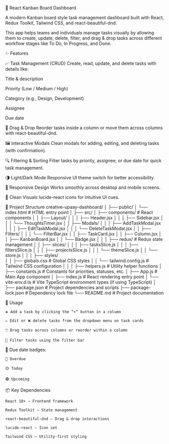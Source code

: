 📌 React Kanban Board Dashboard

A modern Kanban board style task management dashboard built with React, Redux Toolkit, Tailwind CSS, and react-beautiful-dnd.

This app helps teams and individuals manage tasks visually by allowing them to create, update, delete, filter, and drag & drop tasks across different workflow stages like To Do, In Progress, and Done.

✨ Features

✅ Task Management (CRUD)
Create, read, update, and delete tasks with details like:

Title & description

Priority (Low / Medium / High)

Category (e.g., Design, Development)

Assignee

Due date

🎯 Drag & Drop
Reorder tasks inside a column or move them across columns with react-beautiful-dnd.

🖼️ Interactive Modals
Clean modals for adding, editing, and deleting tasks (with confirmation).

🔍 Filtering & Sorting
Filter tasks by priority, assignee, or due date for quick task management.

🌗 Light/Dark Mode
Responsive UI theme switch for better accessibility.

📱 Responsive Design
Works smoothly across desktop and mobile screens.

🎨 Clean Visuals
lucide-react icons for intuitive UI cues.

📂 Project Structure
    creative-upaay-dashboard/
    │
    ├── public/
    │   └── index.html                # HTML entry point
    │
    ├── src/
    │   ├── components/              # React components
    │   │   ├── Layout/
    │   │   │   ├── Header.jsx
    │   │   │   ├── Sidebar.jsx
    │   │   │   └── ThoughtsTimer.jsx
    │   │   ├── Modals/
    │   │   │   ├── AddTaskModal.jsx
    │   │   │   ├── EditTaskModal.jsx
    │   │   │   └── DeleteTaskModal.jsx
    │   │   ├── Filters/
    │   │   │   └── FilterBar.jsx
    │   │   ├── TaskCard.jsx
    │   │   ├── Column.jsx
    │   │   ├── KanbanBoard.jsx
    │   │   └── Badge.jsx
    │   │
    │   ├── redux/                   # Redux state management
    │   │    ├── slices/
    │   │    │    ├── tasksSlice.js
    │   │    │    ├── filtersSlice.js
    │   │    │    ├── projectsSlice.js
    │   │    │    └── themeSlice.js
    │   │    └── store.js
    │   │
    │   ├── styles/                  
    │   │    ├── globals.css         # Global CSS styles
    │   │    └── tailwind.config.js  # Tailwind CSS configuration
    │   │
    │   ├── helpers.js               # Utility helper functions
    │   ├── constants.js             # Constants for priorities, statuses, etc.
    │   ├── App.js                   # Main App component
    │   ├── index.js                 # React rendering entry point
    │   └── vite-env.d.ts            # Vite TypeScript environment types (if using TypeScript)
    │
    ├── package.json                 # Project dependencies and scripts
    ├── package-lock.json            # Dependency lock file
    └── README.md                   # Project documentation


🔧 Usage

    ➕ Add a task by clicking the “+” button in a column

    ✏️ Edit or ❌ delete tasks from the dropdown menu on task cards

    🖱️ Drag tasks across columns or reorder within a column

    🔎 Filter tasks using the filter bar

📅 Due date badges:

    🔴 Overdue

    🟡 Today

    🟢 Upcoming

📦 Key Dependencies

    React 18+ – Frontend framework

    Redux Toolkit – State management

    react-beautiful-dnd – Drag & drop interactions

    lucide-react – Icon set

    Tailwind CSS – Utility-first styling
